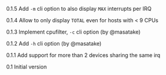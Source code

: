 0.1.5
Add `-m` cli option to also display `MAX` interrupts per IRQ

0.1.4
Allow to only display `TOTAL` even for hosts with < 9 CPUs

0.1.3
Implement cpufilter, `-c` cli option (by @masatake)

0.1.2
Add `-h` cli option (by @masatake)

0.1.1
Add support for more than 2 devices sharing the same irq

0.1
Initial version
